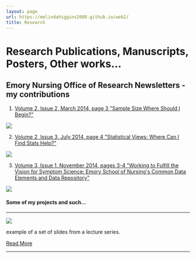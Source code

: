 ```yaml
---
layout: page
url: https://melindahiggins2000.github.io/web2/
title: Research
---
```


# Research Publications, Manuscripts, Posters, Other works...

## Emory Nursing Office of Research Newsletters - my contributions

1. [Volume 2, Issue 2, March 2014, page 3 "Sample Size Where Should I Begin?"](http://issuu.com/jcmills/docs/onr_newsletter_march2014)

<img class="centered" src="{{ site.url }}/images/website/sky01.jpg"/>

2. [Volume 2, Issue 3, July 2014, page 4 "Statistical Views: Where Can I Find Stats Help?"](http://issuu.com/jcmills/docs/onr_newsletter_july2014)

<img class="centered" src="{{ site.url }}/images/website/sky01.jpg"/>

3. [Volume 3, Issue 1, November 2014, pages 3-4 "Working to Fulfill the Vision for Symptom Science: Emory School of Nursing's Common Data Elements and Data Repository"](http://issuu.com/jcmills/docs/onr_newsletter_november2014)

<img class="centered" src="{{ site.url }}/images/website/sky01.jpg"/>

#### Some of my projects and such...

<hr/>

<a href="{{ site.url }}/research/lectureseries"><img class="centered" src="{{ site.url }}/images/website/sky01.jpg"/></a>
<p>
 example of a set of slides from a lecture series. &nbsp;&nbsp;
</p>
<p>
 <a class="redbutton" href="{{ site.url }}/research/lectureseries">Read More</a>
</p>
<hr/>




